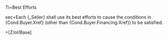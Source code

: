 Ti=Best Efforts

sec=Each {_Seller} shall use its best efforts to cause the conditions in {Cond.Buyer.Xref} (other than {Cond.Buyer.Financing.Xref}) to be satisfied.

=[Z/ol/Base]
